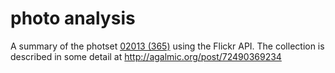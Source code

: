 # photo analysis

A summary of the photset [02013 (365)](http://www.flickr.com/photos/zzkt/sets/72157632421623064/) using the Flickr API. The collection is described in some detail at http://agalmic.org/post/72490369234 
